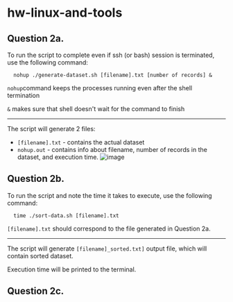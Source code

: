 # hw-linux-and-tools

## Question 2a. 
To run the script to complete even if ssh (or bash) session is terminated, use the following command: 
```
  nohup ./generate-dataset.sh [filename].txt [number of records] &
```
`nohup`command keeps the processes running even after the shell termination

`&` makes sure that shell doesn't wait for the command to finish

-------------
The script will generate 2 files: 
- `[filename].txt` - contains the actual dataset 
- `nohup.out` - contains info about filename, number of records in the dataset, and execution time. 
![image](https://github.com/udig-v/hw-linux-and-tools/assets/107013004/49cd3290-5ece-4f2f-9b26-916834b1bf26)

## Question 2b.
To run the script and note the time it takes to execute, use the following command: 
```
  time ./sort-data.sh [filename].txt
```
`[filename].txt` should correspond to the file generated in Question 2a. 

----------------
The script will generate `[filename]_sorted.txt]` output file, which will contain sorted dataset. 

Execution time will be printed to the terminal. 

## Question 2c. 
